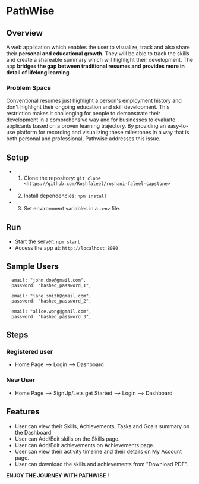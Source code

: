 # PathWise

## Overview

A web application which enables the user to visualize, track and also share their **personal and educational growth**. They will be able to track the skills and create a shareable summary which will highlight their development. The app **bridges the gap between traditional resumes and provides more in detail of lifelong learning**.

### Problem Space

Conventional resumes just highlight a person's employment history and don't highlight their ongoing education and skill development. This restriction makes it challenging for people to demonstrate their development in a comprehensive way and for businesses to evaluate applicants based on a proven learning trajectory. By providing an easy-to-use platform for recording and visualizing these milestones in a way that is both personal and professional, Pathwise addresses this issue.

## Setup

- 1. Clone the repository: `git clone <https://github.com/Roshfaleel/roshani-faleel-capstone>`
- 2. Install dependencies: `npm install`
- 3. Set environment variables in a `.env` file.

## Run
- Start the server: `npm start`
- Access the app at: `http://localhost:8080`

## Sample Users
      email: "john.doe@gmail.com",
      password: "hashed_password_1",

      email: "jane.smith@gmail.com",
      password: "hashed_password_2",

      email: "alice.wong@gmail.com",
      password: "hashed_password_3",


## Steps
### Registered user
- Home Page --> Login --> Dashboard

### New User
- Home Page --> SignUp/Lets get Started --> Login --> Dashboard

## Features
- User can view their Skills, Achievements, Tasks and Goals summary on the Dashboard.
- User can Add/Edit skills on the Skills page.
- User can Add/Edit achievements on Achievements page.
- User can view their activity timeline and their details on My Account page.
- User can download the skills and achievements from "Download PDF".

**ENJOY THE JOURNEY WITH PATHWISE !**
